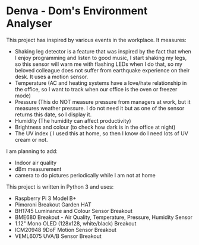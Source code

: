 # Denva - Dom's Environment Analyser

This project has inspired by various events in the workplace.
It measures:
- Shaking leg detector is a feature that was inspired by the fact that when I enjoy programming and listen to good music, I start shaking my legs, so this sensor will warn me with flashing LEDs when I do that, so my beloved colleague does not suffer from earthquake experience on their desk. It uses a motion sensor.
- Temperature (AC and heating systems have a love/hate relationship in the office, so I want to track when our office is the oven or freezer mode)
- Pressure (This do NOT measure pressure from managers at work, but it measures weather pressure. I do not need it but as one of the sensor returns this date, so I display it.
- Humidity (The humidity can affect productivity) 
- Brightness and colour (to check how dark is in the office at night)
- The UV index ( I used this at home, so then I know do I need lots of UV cream or not.

I am planning to add:
- Indoor air quality
- dBm measurement
- camera to do pictures periodically while I am not at home


This project is written in Python 3 and uses:
- Raspberry Pi 3 Model B+ 
- Pimoroni Breakout Garden HAT
- BH1745 Luminance and Colour Sensor Breakout
- BME680 Breakout - Air Quality, Temperature, Pressure, Humidity Sensor
- 1.12" Mono OLED (128x128, white/black) Breakout
- ICM20948 9DoF Motion Sensor Breakout
- VEML6075 UVA/B Sensor Breakout
